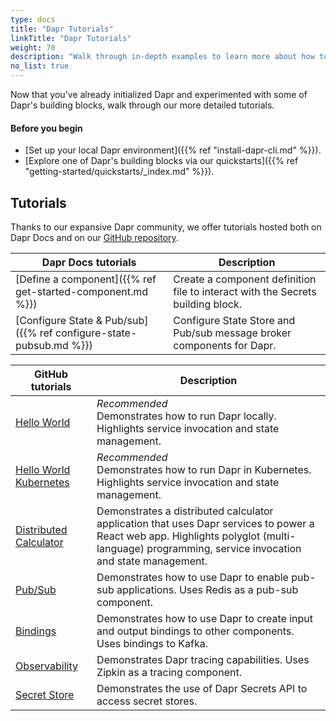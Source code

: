 ```yaml
---
type: docs
title: "Dapr Tutorials"
linkTitle: "Dapr Tutorials"
weight: 70
description: "Walk through in-depth examples to learn more about how to work with Dapr concepts"
no_list: true
---
```


Now that you've already initialized Dapr and experimented with some of Dapr's building blocks, walk through our more detailed tutorials.

#### Before you begin

- [Set up your local Dapr environment]({{% ref "install-dapr-cli.md" %}}).
- [Explore one of Dapr's building blocks via our quickstarts]({{% ref "getting-started/quickstarts/_index.md" %}}).

## Tutorials

Thanks to our expansive Dapr community, we offer tutorials hosted both on Dapr Docs and on our [GitHub repository](https://github.com/dapr/quickstarts).

| Dapr Docs tutorials               | Description                                                                                                                                                                                    |
|--------------------------|------------------------------------------------------------------------------------------------------------------------------------------------------------------------------------------------|
| [Define a component]({{% ref get-started-component.md %}})       | Create a component definition file to interact with the Secrets building block.
| [Configure State & Pub/sub]({{% ref configure-state-pubsub.md %}}) | Configure State Store and Pub/sub message broker components for Dapr.

| GitHub tutorials               | Description                                                                                                                                                                                    |
|--------------------------|------------------------------------------------------------------------------------------------------------------------------------------------------------------------------------------------|
| [Hello World](https://github.com/dapr/quickstarts/tree/master/tutorials/hello-world)            | *Recommended* <br> Demonstrates how to run Dapr locally. Highlights service invocation and state management.  |
| [Hello World Kubernetes](https://github.com/dapr/quickstarts/tree/master/tutorials/hello-kubernetes)       | *Recommended* <br> Demonstrates how to run Dapr in Kubernetes. Highlights service invocation and state management.  |
| [Distributed Calculator](https://github.com/dapr/quickstarts/tree/master/tutorials/distributed-calculator) | Demonstrates a distributed calculator application that uses Dapr services to power a React web app. Highlights polyglot (multi-language) programming, service invocation and state management. |
| [Pub/Sub](https://github.com/dapr/quickstarts/tree/master/tutorials/pub-sub)                | Demonstrates how to use Dapr to enable pub-sub applications. Uses Redis as a pub-sub component.  |
| [Bindings](https://github.com/dapr/quickstarts/tree/master/tutorials/bindings)            | Demonstrates how to use Dapr to create input and output bindings to other components. Uses bindings to Kafka.                                                                            |
| [Observability](https://github.com/dapr/quickstarts/tree/master/tutorials/observability) | Demonstrates Dapr tracing capabilities. Uses Zipkin as a tracing component. |
| [Secret Store](https://github.com/dapr/quickstarts/tree/master/tutorials/secretstore) | Demonstrates the use of Dapr Secrets API to access secret stores. |